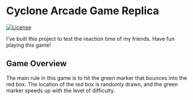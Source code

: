 # Cyclone Arcade Game Replica

[![License](https://img.shields.io/badge/license-MIT-blue.svg)](LICENSE)

I've built this project to test the reaction time of my friends. Have fun playing this game!

## Game Overview

The main rule in this game is to hit the green marker that bounces into the red box. The location of the red box is randomly drawn, and the green marker speeds up with the level of difficulty. 

